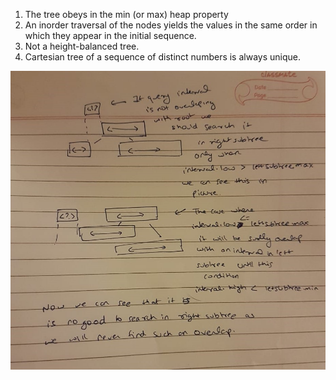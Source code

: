 1. The tree obeys in the min (or max) heap property
2. An inorder traversal of the nodes yields the values in the same order in which they appear in the initial sequence.
3. Not a height-balanced tree.
4. Cartesian tree of a sequence of distinct numbers is always unique.

![Cartesian Tree](cartesian_tree.jpeg)
